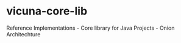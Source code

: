# vicuna-core-lib
Reference Implementations - Core library for Java Projects - Onion Architechture 
